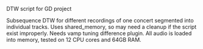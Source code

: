 
DTW script for GD project

Subsequence DTW for different recordings of one concert segmented into individual tracks.
Uses shared_memory, so may need a cleanup if the script exist improperly. 
Needs vamp tuning difference plugin.
All audio is loaded into memory, tested on 12 CPU cores and 64GB RAM.
